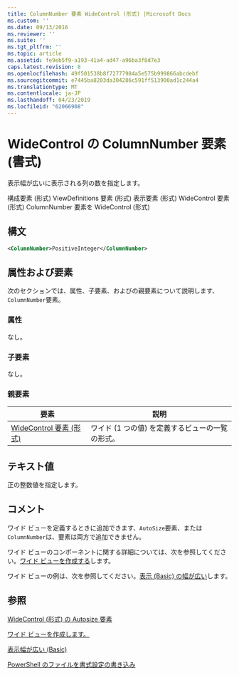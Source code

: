```yaml
---
title: ColumnNumber 要素 WideControl (形式) |Microsoft Docs
ms.custom: ''
ms.date: 09/13/2016
ms.reviewer: ''
ms.suite: ''
ms.tgt_pltfrm: ''
ms.topic: article
ms.assetid: fe9eb5f9-a193-41a4-ad47-a96ba3f8d7e3
caps.latest.revision: 8
ms.openlocfilehash: 49f501538b8f72777984a5e575b999866abcdebf
ms.sourcegitcommit: e7445ba8203da304286c591ff513900ad1c244a4
ms.translationtype: MT
ms.contentlocale: ja-JP
ms.lasthandoff: 04/23/2019
ms.locfileid: "62066908"
---
```

# <a name="columnnumber-element-for-widecontrol-format"></a>WideControl の ColumnNumber 要素 (書式)

表示幅が広いに表示される列の数を指定します。

構成要素 (形式) ViewDefinitions 要素 (形式) 表示要素 (形式) WideControl 要素 (形式) ColumnNumber 要素を WideControl (形式)

## <a name="syntax"></a>構文

```xml
<ColumnNumber>PositiveInteger</ColumnNumber>
```

## <a name="attributes-and-elements"></a>属性および要素

次のセクションでは、属性、子要素、およびの親要素について説明します、`ColumnNumber`要素。

### <a name="attributes"></a>属性

なし。

### <a name="child-elements"></a>子要素

なし。

### <a name="parent-elements"></a>親要素

|要素|説明|
|-------------|-----------------|
|[WideControl 要素 (形式)](./widecontrol-element-format.md)|ワイド (1 つの値) を定義するビューの一覧の形式。|

## <a name="text-value"></a>テキスト値

正の整数値を指定します。

## <a name="remarks"></a>コメント

ワイド ビューを定義するときに追加できます、`AutoSize`要素、または`ColumnNumber`は、要素は両方で追加できません。

ワイド ビューのコンポーネントに関する詳細については、次を参照してください。[ワイド ビューを作成する](./creating-a-wide-view.md)します。

ワイド ビューの例は、次を参照してください。[表示 (Basic) の幅が広い](./wide-view-basic.md)します。

## <a name="see-also"></a>参照

[WideControl (形式) の Autosize 要素](./autosize-element-for-widecontrol-format.md)

[ワイド ビューを作成します。](./creating-a-wide-view.md)

[表示幅が広い (Basic)](./wide-view-basic.md)

[PowerShell のファイルを書式設定の書き込み](./writing-a-powershell-formatting-file.md)
